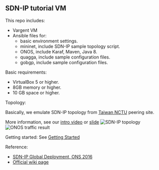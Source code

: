 SDN-IP tutorial VM
----

This repo includes:

- Vargent VM
- Ansible files for:
  - basic environment settings.
  - mininet, include SDN-IP sample topology script.
  - ONOS, include Karaf, Maven, Java 8.
  - quagga, include sample configuration files.
  - gobgp, include sample configuration files.

Basic requirements:

- VirtualBox 5 or higher.
- 8GB memory or higher.
- 10 GB space or higher.

Topology:

Basically, we emulate SDN-IP topology from [Taiwan NCTU](http://www.nctu.edu.tw/en) peering site.

More information, see our [intro video](https://www.youtube.com/watch?v=a8LR1DyzGY4) or [slide](http://www.slideshare.net/FeiJiSiao/global-sdnip-deployment-at-nctu-taiwan)
![SDN-IP topology](https://raw.githubusercontent.com/sdnds-tw/SDN-IP-Example-VM/master/screenshots/SDNIP-Topology.jpg)
![ONOS traffic result](https://raw.githubusercontent.com/sdnds-tw/SDN-IP-Example-VM/master/screenshots/screenshot1.png)

Getting started:
See [Getting Started](https://github.com/sdnds-tw/SDN-IP-Example-VM/wiki/Getting-started)

Reference:
- [SDN-IP Global Deployment, ONS 2016](http://events.linuxfoundation.org/sites/events/files/slides/ONS%202016%20-%20S3%20Global%20deployment%20-%20mini-summit%20PDF.pdf)
- [Official wiki page](https://wiki.onosproject.org/display/ONOS/SDN-IP)
